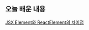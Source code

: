 ## 오늘 배운 내용

[JSX Element와 ReactElement의 차이점](https://www.howdy-mj.me/react/react-node-and-jsx-element/)
